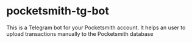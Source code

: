 # pocketsmith-tg-bot
This is a Telegram bot for your Pocketsmith account. It helps an user to upload transactions manually to the Pocketsmith database
